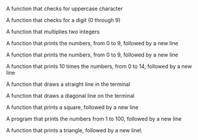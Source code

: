 A function that checks for uppercase character

A function that checks for a digit (0 through 9)

A function that multiplies two integers

A function that prints the numbers, from 0 to 9, followed by a new line

A function that prints the numbers, from 0 to 9, followed by a new line

A function that prints 10 times the numbers, from 0 to 14, followed by a new line

A function that draws a straight line in the terminal

A function that draws a diagonal line on the terminal

A function that prints a square, followed by a new line

A program that prints the numbers from 1 to 100, followed by a new line

A function that prints a triangle, followed by a new line\
